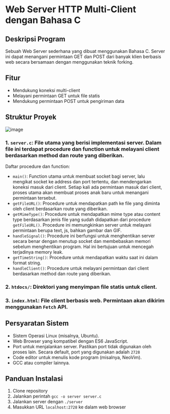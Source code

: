 # Web Server HTTP Multi-Client dengan Bahasa C
## Deskripsi Program
Sebuah Web Server sederhana yang dibuat menggunakan Bahasa C. Server ini dapat menangani permintaan GET dan POST dari banyak klien berbasis web secara bersamaan dengan menggunakan teknik forking.
## Fitur
- Mendukung koneksi multi-client
- Melayani permintaan GET untuk file statis
- Mendukung permintaan POST untuk pengiriman data
## Struktur Proyek
![image](https://github.com/user-attachments/assets/b87f8bc0-fb41-4960-8cf9-c80fcf0c7e31)
### 1. `server.c`: File utama yang berisi implementasi server. Dalam file ini terdapat procedure dan function untuk melayani client berdasarkan method dan route yang diberikan.
Daftar procedure dan function:
- `main()`: Function utama untuk membuat socket bagi server, lalu mengikat socket ke address dan port tertentu, dan mendengarkan koneksi masuk dari client. Setiap kali ada permintaan masuk dari client, proses utama akan membuat proses anak baru untuk menangani permintaan tersebut.
- `getFileURL()`: Procedure untuk mendapatkan path ke file yang diminta oleh client berdasarkan route yang diberikan.
- `getMimeType()`: Procedure untuk mendapatkan mime type atau content type berdasarkan jenis file yang sudah didapatkan dari procedure `getFileURL()`. Procedure ini memungkinkan server untuk melayani permintaan berupa text, js, bahkan gambar dan GIF.
- `handleSignal()`: Procedure ini berfungsi untuk menghentikan server secara benar dengan menutup socket dan membebaskan memori sebelum menghentikan program. Hal ini bertujuan untuk mencegah terjadinya memory leak.
- `getTimeString()`: Procedure untuk mendapatkan waktu saat ini dalam format string.
- `handleClient()`: Procedure untuk melayani permintaan dari client berdasarkan method dan route yang diberikan.
### 2. `htdocs/`: Direktori yang menyimpan file statis untuk client.
### 3. `index.html`: File client berbasis web. Permintaan akan dikirim menggunakan `Fetch` API.
## Persyaratan Sistem
- Sistem Operasi Linux (misalnya, Ubuntu).
- Web Browser yang kompatibel dengan ES6 JavaScript.
- Port untuk menjalankan server. Pastikan port tidak digunakan oleh proses lain. Secara default, port yang digunakan adalah `2728`
- Code editor untuk menulis kode program (misalnya, NeoVim).
- GCC atau compiler lainnya.
## Panduan Instalasi
1. Clone repository
2. Jalankan perintah `gcc -o server server.c`
3. Jalankan server dengan `./server`
4. Masukkan URL `localhost:2728` ke dalam web browser
